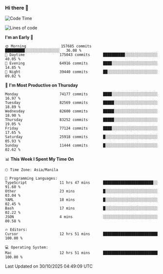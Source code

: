 ### Hi there 👋

<!--START_SECTION:waka-->
![Code Time](http://img.shields.io/badge/Code%20Time-6%2C428%20hrs%2017%20mins-blue)

![Lines of code](https://img.shields.io/badge/From%20Hello%20World%20I%27ve%20Written-145.7%20million%20lines%20of%20code-blue)

**I'm an Early 🐤** 

```text
🌞 Morning                157685 commits      █████████░░░░░░░░░░░░░░░░   36.08 % 
🌆 Daytime                175043 commits      ██████████░░░░░░░░░░░░░░░   40.05 % 
🌃 Evening                64916 commits       ████░░░░░░░░░░░░░░░░░░░░░   14.85 % 
🌙 Night                  39440 commits       ██░░░░░░░░░░░░░░░░░░░░░░░   09.02 % 
```
📅 **I'm Most Productive on Thursday** 

```text
Monday                   74177 commits       ████░░░░░░░░░░░░░░░░░░░░░   16.97 % 
Tuesday                  82569 commits       █████░░░░░░░░░░░░░░░░░░░░   18.89 % 
Wednesday                82600 commits       █████░░░░░░░░░░░░░░░░░░░░   18.90 % 
Thursday                 83252 commits       █████░░░░░░░░░░░░░░░░░░░░   19.05 % 
Friday                   77124 commits       ████░░░░░░░░░░░░░░░░░░░░░   17.65 % 
Saturday                 25918 commits       █░░░░░░░░░░░░░░░░░░░░░░░░   05.93 % 
Sunday                   11444 commits       █░░░░░░░░░░░░░░░░░░░░░░░░   02.62 % 
```


📊 **This Week I Spent My Time On** 

```text
🕑︎ Time Zone: Asia/Manila

💬 Programming Languages: 
TypeScript               11 hrs 47 mins      ███████████████████████░░   91.60 % 
Other                    23 mins             █░░░░░░░░░░░░░░░░░░░░░░░░   03.04 % 
YAML                     18 mins             █░░░░░░░░░░░░░░░░░░░░░░░░   02.45 % 
Bash                     17 mins             █░░░░░░░░░░░░░░░░░░░░░░░░   02.22 % 
JSON                     4 mins              ░░░░░░░░░░░░░░░░░░░░░░░░░   00.58 % 

🔥 Editors: 
Cursor                   12 hrs 51 mins      █████████████████████████   100.00 % 

💻 Operating System: 
Mac                      12 hrs 51 mins      █████████████████████████   100.00 % 
```


 Last Updated on 30/10/2025 04:49:09 UTC
<!--END_SECTION:waka-->


<!--
**rad182/rad182** is a ✨ _special_ ✨ repository because its `README.md` (this file) appears on your GitHub profile.

Here are some ideas to get you started:

- 🔭 I’m currently working on ...
- 🌱 I’m currently learning ...
- 👯 I’m looking to collaborate on ...
- 🤔 I’m looking for help with ...
- 💬 Ask me about ...
- 📫 How to reach me: ...
- 😄 Pronouns: ...
- ⚡ Fun fact: ...
-->
